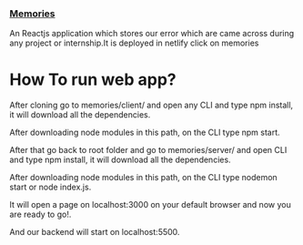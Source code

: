 

</span><span><a href="https://memories235.netlify.app/"><h3>Memories</h3></a>

<p>An Reactjs application which stores our error which are came across during any project or internship.It is deployed in netlify click on memories<p>

# How To run web app?

After cloning go to memories/client/ and open any CLI and type npm install, it will download all the dependencies.

After downloading node modules in this path, on the CLI type npm start.

After that go back to root folder and go to memories/server/ and open CLI and type npm install, it will download all the dependencies.

After downloading node modules in this path, on the CLI type nodemon start or node index.js.

It will open a page on localhost:3000 on your default browser and now you are ready to go!.

And our backend will start on localhost:5500.
